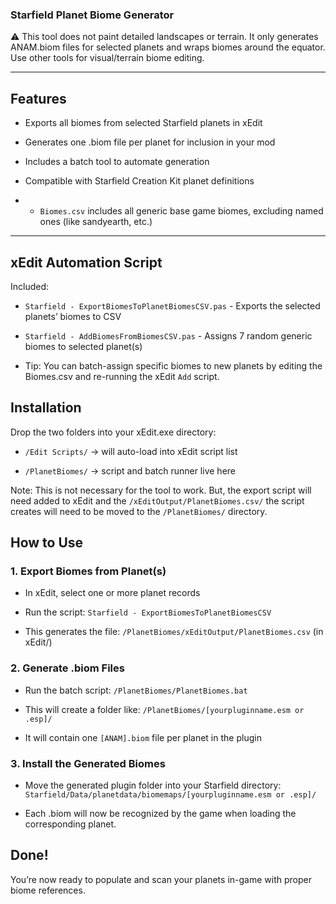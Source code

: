 ### Starfield Planet Biome Generator

⚠️ This tool does not paint detailed landscapes or terrain.
It only generates ANAM.biom files for selected planets and wraps biomes around the equator.
Use other tools for visual/terrain biome editing.

----  

## Features

- Exports all biomes from selected Starfield planets in xEdit

- Generates one .biom file per planet for inclusion in your mod

- Includes a batch tool to automate generation

- Compatible with Starfield Creation Kit planet definitions

- - `Biomes.csv` includes all generic base game biomes, excluding named ones (like sandyearth, etc.)

----

## xEdit Automation Script

Included:

- `Starfield - ExportBiomesToPlanetBiomesCSV.pas` - Exports the selected planets’ biomes to CSV

- `Starfield - AddBiomesFromBiomesCSV.pas` - Assigns 7 random generic biomes to selected planet(s)

- Tip: You can batch-assign specific biomes to new planets by editing the Biomes.csv and re-running the xEdit `Add` script.

## Installation

Drop the two folders into your xEdit.exe directory:

- `/Edit Scripts/` → will auto-load into xEdit script list

- `/PlanetBiomes/` → script and batch runner live here

Note: This is not necessary for the tool to work.
But, the export script will need added to xEdit and the `/xEditOutput/PlanetBiomes.csv/` the script creates will need to be moved to the `/PlanetBiomes/` directory.

## How to Use

### 1. Export Biomes from Planet(s)

- In xEdit, select one or more planet records

-  Run the script: `Starfield - ExportBiomesToPlanetBiomesCSV`

- This generates the file: `/PlanetBiomes/xEditOutput/PlanetBiomes.csv` (in xEdit/)

### 2. Generate .biom Files

- Run the batch script: `/PlanetBiomes/PlanetBiomes.bat`

- This will create a folder like: `/PlanetBiomes/[yourpluginname.esm or .esp]/`

- It will contain one `[ANAM].biom` file per planet in the plugin

### 3. Install the Generated Biomes

- Move the generated plugin folder into your Starfield directory: `Starfield/Data/planetdata/biomemaps/[yourpluginname.esm or .esp]/`

- Each .biom will now be recognized by the game when loading the corresponding planet.

## Done!

You’re now ready to populate and scan your planets in-game with proper biome references.

